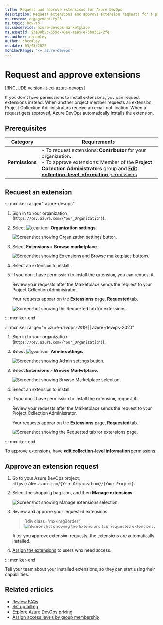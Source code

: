```yaml
---
title: Request and approve extensions for Azure DevOps
description: Request extensions and approve extension requests for a project or project collection in Azure DevOps
ms.custom: engagement-fy23
ms.topic: how-to 
ms.subservice: azure-devops-marketplace
ms.assetid: 93a88b2c-559d-43ae-aaa9-e75ba33272fe
ms.author: chcomley
author: chcomley
ms.date: 03/03/2025
monikerRange: '<= azure-devops'
---
```


# Request and approve extensions

[!INCLUDE [version-lt-eq-azure-devops](../includes/version-lt-eq-azure-devops.md)]

If you don't have permissions to install extensions, you can request extensions instead. When another project member requests an extension, Project Collection Administrators receive an email notification. When a request gets approved, Azure DevOps automatically installs the extension.

## Prerequisites

| Category | Requirements |
|--------------|-------------|
|**Permissions**|- To request extensions: **Contributor** for your organization.<br>- To approve extensions: Member of the **Project Collection Administrators** group and [**Edit collection-level information** permissions](../organizations/security/permissions.md#collection).|

## Request an extension

::: moniker range=" azure-devops"

1. Sign in to your organization (```https://dev.azure.com/{Your_Organization}```).

2. Select ![gear icon](../media/icons/gear-icon.png) **Organization settings**.

    ![Screenshot showing Organization settings button.](../media/settings/open-admin-settings-vert.png)

3. Select **Extensions** > **Browse marketplace**.

   ![Screenshot showing Extensions and Browse marketplace buttons.](media/select-extensions-browse-marketplace.png)  

4. Select an extension to install.
5. If you don't have permission to install the extension, you can request it.

   Review your requests after the Marketplace sends the request to your Project Collection Administrator.

   Your requests appear on the **Extensions** page, **Requested** tab.

   ![Screenshot showing the Requested tab for extensions.](media/requested-extensions.png)

::: moniker-end

::: moniker range="= azure-devops-2019 || azure-devops-2020"

1. Sign in to your organization (```https://dev.azure.com/{Your_Organization}```).

2. Select ![gear icon](../media/icons/gear-icon.png) **Admin settings**.

    ![Screenshot showing Admin settings button.](../media/settings/open-admin-settings-server.png)

3. Select **Extensions** > **Browse Marketplace**.

    ![Screenshot showing Browse Marketplace selection.](media/browse-marketplace-2019.png)

4. Select an extension to install.
5. If you don't have permission to install the extension, request it.

   Review your requests after the Marketplace sends the request to your Project Collection Administrator.

   Your requests appear on the **Extensions** page, **Requested** tab.

   ![Screenshot showing the Requested tab for extensions page.](media/requested-extensions-2019.png)

::: moniker-end

To approve extensions, have [**edit collection-level information** permissions](../organizations/security/permissions.md#collection).

## Approve an extension request

1. Go to your Azure DevOps project, ```https://dev.azure.com/{Your_Organization}/{Your_Project}```.

2. Select the shopping bag icon, and then **Manage extensions**.

   ![Screenshot showing Manage extensions selection.](../organizations/billing/media/shared/marketplace-shopping-bag-manage-extensions.png)

3. Review and approve your requested extensions.

   > [!div class="mx-imgBorder"] 
   > ![Screenshot showing the Extensions tab, requested extensions.](media/get-tfs-extensions/connected/approve-request-tfs.png)

   After you approve extension requests, the extensions are automatically installed.

4. [Assign the extensions](./install-extension.md) to users who need access.

::: moniker-end

Tell your team about your installed extensions, so they can start using their capabilities.

## Related articles

- [Review FAQs](faq-extensions.yml)
- [Set up billing](../organizations/billing/set-up-billing-for-your-organization-vs.md#set-up-billing)
- [Explore Azure DevOps pricing](https://azure.microsoft.com/pricing/details/devops/azure-devops-services/)
- [Assign access levels by group membership](../organizations/accounts/assign-access-levels-by-group-membership.md)
